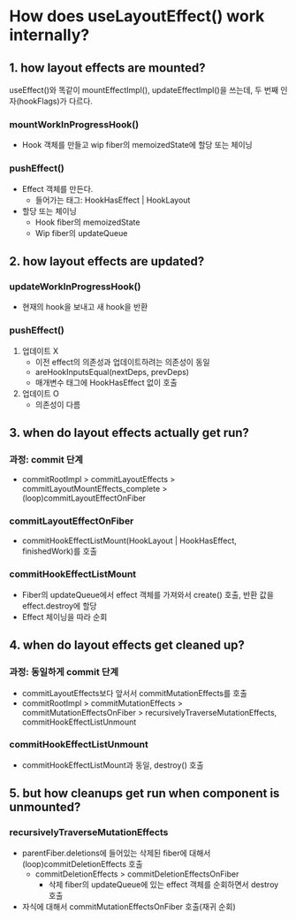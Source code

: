# How does useLayoutEffect() work internally?

## 1. how layout effects are mounted?

useEffect()와 똑같이 mountEffectImpl(), updateEffectImpl()을 쓰는데, 두 번째 인자(hookFlags)가 다르다.

### mountWorkInProgressHook()

- Hook 객체를 만들고 wip fiber의 memoizedState에 할당 또는 체이닝

### pushEffect()

- Effect 객체를 만든다.
  - 들어가는 태그: HookHasEffect | HookLayout
- 할당 또는 체이닝
  - Hook fiber의 memoizedState
  - Wip fiber의 updateQueue

## 2. how layout effects are updated?

### updateWorkInProgressHook()

- 현재의 hook을 보내고 새 hook을 반환

### pushEffect()

1. 업데이트 X
   - 이전 effect의 의존성과 업데이트하려는 의존성이 동일
   - areHookInputsEqual(nextDeps, prevDeps)
   - 매개변수 태그에 HookHasEffect 없이 호출
2. 업데이트 O
   - 의존성이 다름

## 3. when do layout effects actually get run?

### 과정: commit 단계

- commitRootImpl > commitLayoutEffects > commitLayoutMountEffects_complete > (loop)commitLayoutEffectOnFiber

### commitLayoutEffectOnFiber

- commitHookEffectListMount(HookLayout | HookHasEffect, finishedWork)를 호출

### commitHookEffectListMount

- Fiber의 updateQueue에서 effect 객체를 가져와서 create() 호출, 반환 값을 effect.destroy에 할당
- Effect 체이닝을 따라 순회

## 4. when do layout effects get cleaned up?

### 과정: 동일하게 commit 단계

- commitLayoutEffects보다 앞서서 commitMutationEffects를 호출
- commitRootImpl > commitMutationEffects > commitMutationEffectsOnFiber > recursivelyTraverseMutationEffects, commitHookEffectListUnmount

### commitHookEffectListUnmount

- commitHookEffectListMount과 동일, destroy() 호출

## 5. but how cleanups get run when component is unmounted?

### recursivelyTraverseMutationEffects

- parentFiber.deletions에 들어있는 삭제된 fiber에 대해서 (loop)commitDeletionEffects 호출
  - commitDeletionEffects > commitDeletionEffectsOnFiber
    - 삭제 fiber의 updateQueue에 있는 effect 객체를 순회하면서 destroy 호출
- 자식에 대해서 commitMutationEffectsOnFiber 호출(재귀 순회)
